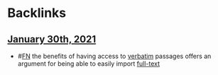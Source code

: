 
# Backlinks
## [January 30th, 2021](<January 30th, 2021.md>)
- #[FN](<FN.md>) the benefits of having access to [verbatim](<verbatim.md>) passages offers an argument for being able to easily import [full-text](<full-text.md>)

